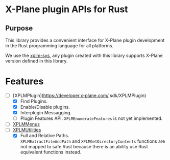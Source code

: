 # X-Plane plugin APIs for Rust

## Purpose

This library provides a convenient interface for X-Plane plugin development in the Rust programming language for all platforms.

We use the [xplm-sys](https://github.com/artemkorobko/xplm-sys), any plugin created with this library
supports X-Plane version defined in this library.

# Features

- [ ] [XPLMPlugin](https://developer.x-plane.com/
sdk/XPLMPlugin)
    - [X] Find Plugins.
    - [X] Enable/Disable plugins.
    - [X] Interplugin Messagging.
    - [ ] Plugin Features API. `XPLMEnumerateFeatures` is not yet implemented.
- [ ] [XPLMMenus](https://developer.x-plane.com/sdk/XPLMMenus)
- [ ] [XPLMUtilities](https://developer.x-plane.com/sdk/XPLMUtilities)
    - [X] Full and Relative Paths.  
`XPLMExtractFileAndPath` and `XPLMGetDirectoryContents` functions are not mapped to safe Rust because there is an ability use Rust equivalent functions instead.
